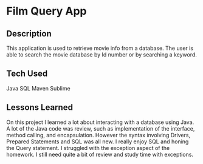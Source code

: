 # Film Query App


## Description
This application is used to retrieve movie info from a database.
The user is able to search the movie database by Id number or by searching a keyword.


## Tech Used
Java 
SQL
Maven
Sublime


## Lessons Learned
On this project I learned a lot about interacting with a database using Java.
A lot of the Java code was review, such as implementation of the interface, method calling, and encapsulation. 
However the syntax involving Drivers, Prepared Statements and SQL was all new.
I really enjoy SQL and honing the Query statement. 
I struggled with the exception aspect of the homework. 
I still need quite a bit of review and study time 
with exceptions. 


